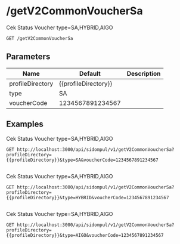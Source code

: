 # /getV2CommonVoucherSa
Cek Status Voucher type&#x3D;SA,HYBRID,AIGO


```
GET /getV2CommonVoucherSa
```

## Parameters
Name | Default | Description
--- | --- | ---
profileDirectory | {{profileDirectory}} | 
type | SA | 
voucherCode | 1234567891234567 | 





## Examples
Cek Status Voucher type&#x3D;SA,HYBRID,AIGO

```
GET http://localhost:3000/api/sidompul/v1/getV2CommonVoucherSa?profileDirectory={{profileDirectory}}&type=SA&voucherCode=1234567891234567


```

Cek Status Voucher type&#x3D;SA,HYBRID,AIGO

```
GET http://localhost:3000/api/sidompul/v1/getV2CommonVoucherSa?profileDirectory={{profileDirectory}}&type=HYBRID&voucherCode=1234567891234567


```

Cek Status Voucher type&#x3D;SA,HYBRID,AIGO

```
GET http://localhost:3000/api/sidompul/v1/getV2CommonVoucherSa?profileDirectory={{profileDirectory}}&type=AIGO&voucherCode=1234567891234567


```

